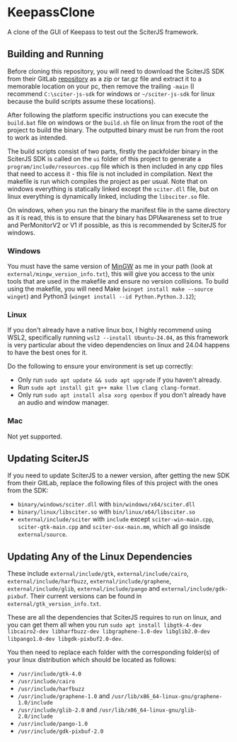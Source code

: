 # KeepassClone
A clone of the GUI of Keepass to test out the SciterJS framework.

## Building and Running
Before cloning this repository, you will need to download the SciterJS SDK from their GitLab
[repository](https://gitlab.com/sciter-engine/sciter-js-sdk) as a zip or tar.gz file and extract it
to a memorable location on your pc, then remove the trailing `-main` (I recommend `C:\sciter-js-sdk`
for windows or `~/sciter-js-sdk` for linux because the build scripts assume these locations).

After following the platform specific instructions you can execute the `build.bat` file on windows
or the `build.sh` file on linux from the root of the project to build the binary. The outputted
binary must be run from the root to work as intended.

The build scripts consist of two parts, firstly the packfolder binary in the SciterJS SDK is called
on the `ui` folder of this project to generate a `program/include/resources.cpp` file which is then
included in any cpp files that need to access it - this file is not included in compilation. Next
the makefile is run which compiles the project as per usual. Note that on windows everything is
statically linked except the `sciter.dll` file, but on linux everything is dynamically linked,
including the `libsciter.so` file.

On windows, when you run the binary the manifest file in the same directory as it is read, this is
to ensure that the binary has DPIAwareness set to true and PerMonitorV2 or V1 if possible, as this
is recommended by SciterJS for windows.

### Windows
You must have the same version of [MinGW](https://winlibs.com/) as me in your path (look at
`external/mingw_version_info.txt`), this will give you access to the unix tools that are used in the
makefile and ensure no version collisions. To build using the makefile, you will need Make (`winget
install make --source winget`) and Python3 (`winget install --id Python.Python.3.12`);

### Linux
If you don't already have a native linux box, I highly recommend using WSL2, specifically running
`wsl2 --install Ubuntu-24.04`, as this framework is very particular about the video dependencies on
linux and 24.04 happens to have the best ones for it.

Do the following to ensure your environment is set up correctly:
- Only run `sudo apt update && sudo apt upgrade` if you haven't already.
- Run `sudo apt install git g++ make llvm clang clang-format`.
- Only run `sudo apt install alsa xorg openbox` if you don't already have an audio and window
  manager.

### Mac
Not yet supported.

## Updating SciterJS
If you need to update SciterJS to a newer version, after getting the new SDK from their GitLab,
replace the following files of this project with the ones from the SDK:
- `binary/windows/sciter.dll` with `bin/windows/x64/sciter.dll`
- `binary/linux/libsciter.so` with `bin/linux/x64/libsciter.so`
- `external/include/sciter` with `include` except `sciter-win-main.cpp`, `sciter-gtk-main.cpp` and
  `sciter-osx-main.mm`, which all go insisde `external/source`.

## Updating Any of the Linux Dependencies
These include `external/include/gtk`, `external/include/cairo`, `external/include/harfbuzz`,
`external/include/graphene`, `external/include/glib`, `external/include/pango` and
`external/include/gdk-pixbuf`. Their current versions can be found in
`external/gtk_version_info.txt`.

These are all the dependencies that SciterJS requires to run on linux, and you can get them all when
you run `sudo apt install libgtk-4-dev libcairo2-dev libharfbuzz-dev libgraphene-1.0-dev
libglib2.0-dev libpango1.0-dev libgdk-pixbuf2.0-dev`.

You then need to replace each folder with the corresponding folder(s) of your linux distribution
which should be located as follows:
- `/usr/include/gtk-4.0`
- `/usr/include/cairo`
- `/usr/include/harfbuzz`
- `/usr/include/graphene-1.0` and `/usr/lib/x86_64-linux-gnu/graphene-1.0/include`
- `/usr/include/glib-2.0` and `/usr/lib/x86_64-linux-gnu/glib-2.0/include`
- `/usr/include/pango-1.0`
- `/usr/include/gdk-pixbuf-2.0`
